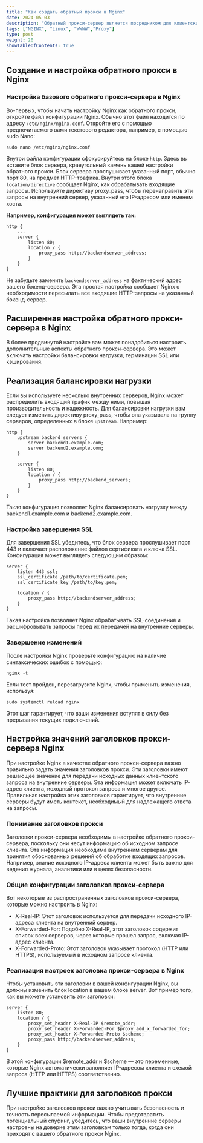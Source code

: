 ```yaml
---
title: "Как создать обратный прокси в Nginx"
date: 2024-05-03
description: "Обратный прокси-сервер является посредником для клиентских запросов, распределяя их на один или несколько внутренних серверов. Такая настройка обеспечивает балансировку нагрузки, повышает безопасность и обеспечивает высокую доступность. Использование NGINX в качестве обратного прокси-сервера может повысить масштабируемость и надежность ваших веб-сервисов."
tags: ["NGINX", "Linux", "WWWW","Proxy"]
type: post
weight: 20
showTableOfContents: true
---
```

## Создание и настройка обратного прокси в Nginx
### Настройка базового обратного прокси-сервера в Nginx
Во-первых, чтобы начать настройку Nginx как обратного прокси, откройте файл конфигурации Nginx. Обычно этот файл находится по адресу `/etc/nginx/nginx.conf`. Откройте его с помощью предпочитаемого вами текстового редактора, например, с помощью sudo Nano:
```
sudo nano /etc/nginx/nginx.conf
```
Внутри файла конфигурации сфокусируйтесь на блоке `http`. Здесь вы вставите блок сервера, краеугольный камень вашей настройки обратного прокси. Блок сервера прослушивает указанный порт, обычно порт 80, на предмет HTTP-трафика. Внутри этого блока `location/directive` сообщает Nginx, как обрабатывать входящие запросы. Используйте директиву proxy_pass, чтобы перенаправить эти запросы на внутренний сервер, указанный его IP-адресом или именем хоста.

**Например, конфигурация может выглядеть так:**
```
http {
    ...
    server {
        listen 80;
        location / {
            proxy_pass http://backendserver_address;
        }
    }
}
```
Не забудьте заменить `backendserver_address` на фактический адрес вашего бэкенд-сервера. Эта простая настройка сообщает Nginx о необходимости пересылать все входящие HTTP-запросы на указанный бэкенд-сервер.

## Расширенная настройка обратного прокси-сервера в Nginx
В более продвинутой настройке вам может понадобиться настроить дополнительные аспекты обратного прокси-сервера. Это может включать настройки балансировки нагрузки, терминации SSL или кэширования.

## Реализация балансировки нагрузки
Если вы используете несколько внутренних серверов, Nginx может распределить входящий трафик между ними, повышая производительность и надежность. Для балансировки нагрузки вам следует изменить директиву proxy_pass, чтобы она указывала на группу серверов, определенных в блоке `upstream`. Например:
```
http {
    upstream backend_servers {
        server backend1.example.com;
        server backend2.example.com;
    }

    server {
        listen 80;
        location / {
            proxy_pass http://backend_servers;
        }
    }
}
```
Такая конфигурация позволяет Nginx балансировать нагрузку между backend1.example.com и backend2.example.com.

### Настройка завершения SSL
Для завершения SSL убедитесь, что блок сервера прослушивает порт 443 и включает расположение файлов сертификата и ключа SSL. Конфигурация может выглядеть следующим образом:
```
server {
    listen 443 ssl;
    ssl_certificate /path/to/certificate.pem;
    ssl_certificate_key /path/to/key.pem;

    location / {
        proxy_pass http://backendserver_address;
    }
}
```
Такая настройка позволяет Nginx обрабатывать SSL-соединения и расшифровывать запросы перед их передачей на внутренние серверы.

### Завершение изменений
После настройки Nginx проверьте конфигурацию на наличие синтаксических ошибок с помощью:
```
nginx -t
```
Если тест пройден, перезагрузите Nginx, чтобы применить изменения, используя:
```
sudo systemctl reload nginx
```
Этот шаг гарантирует, что ваши изменения вступят в силу без прерывания текущих подключений.

## Настройка значений заголовков прокси-сервера Nginx
При настройке Nginx в качестве обратного прокси-сервера важно правильно задать значения заголовков прокси. Эти заголовки имеют решающее значение для передачи исходных данных клиентского запроса на внутренние серверы. Эта информация может включать IP-адрес клиента, исходный протокол запроса и многое другое. Правильная настройка этих заголовков гарантирует, что внутренние серверы будут иметь контекст, необходимый для надлежащего ответа на запросы.

### Понимание заголовков прокси
Заголовки прокси-сервера необходимы в настройке обратного прокси-сервера, поскольку они несут информацию об исходном запросе клиента. Эта информация необходима внутренним серверам для принятия обоснованных решений об обработке входящих запросов. Например, знание исходного IP-адреса клиента может быть важно для ведения журнала, аналитики или в целях безопасности.

### Общие конфигурации заголовков прокси-сервера
Вот некоторые из распространенных заголовков прокси-сервера, которые можно настроить в Nginx:

- X-Real-IP: Этот заголовок используется для передачи исходного IP-адреса клиента на внутренний сервер.
- X-Forwarded-For: Подобно X-Real-IP, этот заголовок содержит список всех серверов, через которые прошел запрос, включая IP-адрес клиента.
- X-Forwarded-Proto: Этот заголовок указывает протокол (HTTP или HTTPS), используемый в исходном запросе клиента.
### Реализация настроек заголовка прокси-сервера в Nginx
Чтобы установить эти заголовки в вашей конфигурации Nginx, вы должны изменить блок location в вашем блоке server. Вот пример того, как вы можете установить эти заголовки:
```
server {
    listen 80;
    location / {
        proxy_set_header X-Real-IP $remote_addr;
        proxy_set_header X-Forwarded-For $proxy_add_x_forwarded_for;
        proxy_set_header X-Forwarded-Proto $scheme;
        proxy_pass http://backendserver_address;
    }
}
```
В этой конфигурации $remote_addr и $scheme — это переменные, которые Nginx автоматически заполняет IP-адресом клиента и схемой запроса (HTTP или HTTPS) соответственно.

## Лучшие практики для заголовков прокси
При настройке заголовков прокси важно учитывать безопасность и точность пересылаемой информации. Чтобы предотвратить потенциальный спуфинг, убедитесь, что ваши внутренние серверы настроены на доверие этим заголовкам только тогда, когда они приходят с вашего обратного прокси Nginx.
